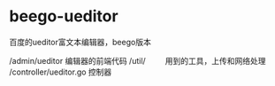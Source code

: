 # beego-ueditor
百度的ueditor富文本编辑器，beego版本

/admin/ueditor  编辑器的前端代码
/util/          用到的工具，上传和网络处理
/controller/ueditor.go 控制器


